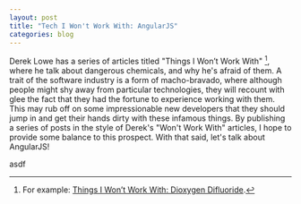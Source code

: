 ```yaml
---
layout: post
title: "Tech I Won't Work With: AngularJS"
categories: blog
---
```


Derek Lowe has a series of articles titled "Things I Won’t Work With" [^1],
where he talk about dangerous chemicals, and why he's afraid of them.
A trait of the software industry is a form of macho-bravado, where
although people might shy away from particular technologies, they
will recount with glee the fact that they had the fortune to
experience working with them. This may rub off on some impressionable
new developers that they should jump in and get their hands dirty
with these infamous things. By publishing a series of posts in the
style of Derek's "Won't Work With" articles, I hope to provide
some balance to this prospect. With that said, let's talk about
AngularJS!

<!--more-->

asdf

[^1]: For example: [Things I Won’t Work With: Dioxygen Difluoride](http://blogs.sciencemag.org/pipeline/archives/2010/02/23/things_i_wont_work_with_dioxygen_difluoride).
